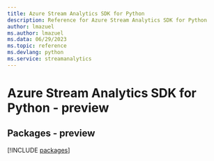 ```yaml
---
title: Azure Stream Analytics SDK for Python
description: Reference for Azure Stream Analytics SDK for Python
author: lmazuel
ms.author: lmazuel
ms.data: 06/29/2023
ms.topic: reference
ms.devlang: python
ms.service: streamanalytics
---
```

# Azure Stream Analytics SDK for Python - preview
## Packages - preview
[!INCLUDE [packages](stream-analytics-index.md)]